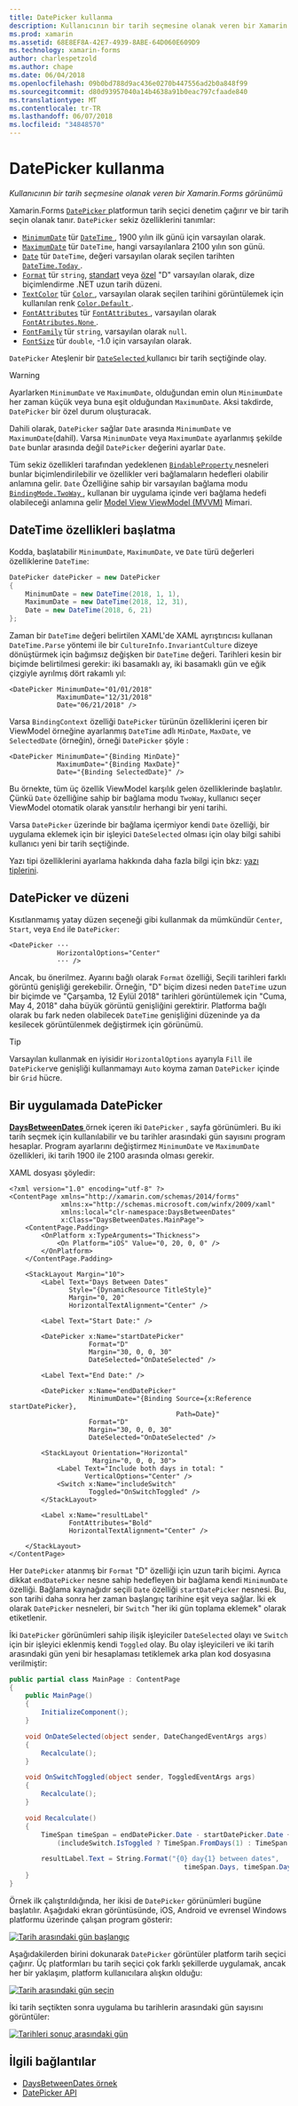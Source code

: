 ```yaml
---
title: DatePicker kullanma
description: Kullanıcının bir tarih seçmesine olanak veren bir Xamarin.Forms görünümü
ms.prod: xamarin
ms.assetid: 68E8EF8A-42E7-4939-8ABE-64D060E609D9
ms.technology: xamarin-forms
author: charlespetzold
ms.author: chape
ms.date: 06/04/2018
ms.openlocfilehash: 09b0bd788d9ac436e0270b447556ad2b0a848f99
ms.sourcegitcommit: d80d93957040a14b4638a91b0eac797cfaade840
ms.translationtype: MT
ms.contentlocale: tr-TR
ms.lasthandoff: 06/07/2018
ms.locfileid: "34848570"
---
```

# <a name="using-datepicker"></a>DatePicker kullanma

_Kullanıcının bir tarih seçmesine olanak veren bir Xamarin.Forms görünümü_

Xamarin.Forms [ `DatePicker` ](https://developer.xamarin.com/api/type/Xamarin.Forms.DatePicker/) platformun tarih seçici denetim çağırır ve bir tarih seçin olanak tanır. `DatePicker` sekiz özelliklerini tanımlar:

- [`MinimumDate`](https://developer.xamarin.com/api/property/Xamarin.Forms.DatePicker.MinimumDate/) tür [ `DateTime` ](https://developer.xamarin.com/api/type/System.DateTime/), 1900 yılın ilk günü için varsayılan olarak.
- [`MaximumDate`](https://developer.xamarin.com/api/property/Xamarin.Forms.DatePicker.MaximumDate/) tür `DateTime`, hangi varsayılanlara 2100 yılın son günü.
- [`Date`](https://developer.xamarin.com/api/property/Xamarin.Forms.DatePicker.Date/) tür `DateTime`, değeri varsayılan olarak seçilen tarihten [ `DateTime.Today` ](https://developer.xamarin.com/api/property/System.DateTime.Today/).
- [`Format`](https://developer.xamarin.com/api/property/Xamarin.Forms.DatePicker.Format/) tür `string`, [standart](/dotnet/standard/base-types/standard-date-and-time-format-strings/) veya [özel](/dotnet/standard/base-types/custom-date-and-time-format-strings/) "D" varsayılan olarak, dize biçimlendirme .NET uzun tarih düzeni.
- [`TextColor`](https://developer.xamarin.com/api/property/Xamarin.Forms.DatePicker.TextColor/) tür [ `Color` ](https://developer.xamarin.com/api/type/Xamarin.Forms.Color/), varsayılan olarak seçilen tarihini görüntülemek için kullanılan renk [ `Color.Default` ](https://developer.xamarin.com/api/property/Xamarin.Forms.Color.Default/).
- [`FontAttributes`](xref:Xamarin.Forms.DatePicker.FontAttributes) tür [ `FontAttributes` ](xref:Xamarin.Forms.FontAttributes), varsayılan olarak [ `FontAtributes.None` ](xref:Xamarin.Forms.FontAttributes.None).
- [`FontFamily`](xref:Xamarin.Forms.DatePicker.FontFamily) tür `string`, varsayılan olarak `null`.
- [`FontSize`](xref:Xamarin.Forms.DatePicker.FontSize) tür `double`, -1.0 için varsayılan olarak.

`DatePicker` Ateşlenir bir [ `DateSelected` ](https://developer.xamarin.com/api/event/Xamarin.Forms.DatePicker.DateSelected/) kullanıcı bir tarih seçtiğinde olay.

> [!WARNING]
> Ayarlarken `MinimumDate` ve `MaximumDate`, olduğundan emin olun `MinimumDate` her zaman küçük veya buna eşit olduğundan `MaximumDate`. Aksi takdirde, `DatePicker` bir özel durum oluşturacak.

Dahili olarak, `DatePicker` sağlar `Date` arasında `MinimumDate` ve `MaximumDate`(dahil). Varsa `MinimumDate` veya `MaximumDate` ayarlanmış şekilde `Date` bunlar arasında değil `DatePicker` değerini ayarlar `Date`.

Tüm sekiz özellikleri tarafından yedeklenen [ `BindableProperty` ](https://developer.xamarin.com/api/type/Xamarin.Forms.BindableProperty/) nesneleri bunlar biçimlendirilebilir ve özellikler veri bağlamaların hedefleri olabilir anlamına gelir. `Date` Özelliğine sahip bir varsayılan bağlama modu [ `BindingMode.TwoWay` ](https://developer.xamarin.com/api/field/Xamarin.Forms.BindingMode.TwoWay/), kullanan bir uygulama içinde veri bağlama hedefi olabileceği anlamına gelir [Model View ViewModel (MVVM)](~/xamarin-forms/enterprise-application-patterns/mvvm.md) Mimari.

## <a name="initializing-the-datetime-properties"></a>DateTime özellikleri başlatma

Kodda, başlatabilir `MinimumDate`, `MaximumDate`, ve `Date` türü değerleri özelliklerine `DateTime`:

```csharp
DatePicker datePicker = new DatePicker
{
    MinimumDate = new DateTime(2018, 1, 1),
    MaximumDate = new DateTime(2018, 12, 31),
    Date = new DateTime(2018, 6, 21)
};
```

Zaman bir `DateTime` değeri belirtilen XAML'de XAML ayrıştırıcısı kullanan `DateTime.Parse` yöntemi ile bir `CultureInfo.InvariantCulture` dizeye dönüştürmek için bağımsız değişken bir `DateTime` değeri. Tarihleri kesin bir biçimde belirtilmesi gerekir: iki basamaklı ay, iki basamaklı gün ve eğik çizgiyle ayrılmış dört rakamlı yıl:

```xaml
<DatePicker MinimumDate="01/01/2018"
            MaximumDate="12/31/2018"
            Date="06/21/2018" />
```

Varsa `BindingContext` özelliği `DatePicker` türünün özelliklerini içeren bir ViewModel örneğine ayarlanmış `DateTime` adlı `MinDate`, `MaxDate`, ve `SelectedDate` (örneğin), örneği `DatePicker` şöyle :

```xaml
<DatePicker MinimumDate="{Binding MinDate}"
            MaximumDate="{Binding MaxDate}"
            Date="{Binding SelectedDate}" />
```

Bu örnekte, tüm üç özellik ViewModel karşılık gelen özelliklerinde başlatılır. Çünkü `Date` özelliğine sahip bir bağlama modu `TwoWay`, kullanıcı seçer ViewModel otomatik olarak yansıtılır herhangi bir yeni tarihi.

Varsa `DatePicker` üzerinde bir bağlama içermiyor kendi `Date` özelliği, bir uygulama eklemek için bir işleyici `DateSelected` olması için olay bilgi sahibi kullanıcı yeni bir tarih seçtiğinde.

Yazı tipi özelliklerini ayarlama hakkında daha fazla bilgi için bkz: [yazı tiplerini](~/xamarin-forms/user-interface/text/fonts.md).

## <a name="datepicker-and-layout"></a>DatePicker ve düzeni

Kısıtlanmamış yatay düzen seçeneği gibi kullanmak da mümkündür `Center`, `Start`, veya `End` ile `DatePicker`:

```xaml
<DatePicker ···
            HorizontalOptions="Center"
            ··· />
```

Ancak, bu önerilmez. Ayarını bağlı olarak `Format` özelliği, Seçili tarihleri farklı görüntü genişliği gerekebilir. Örneğin, "D" biçim dizesi neden `DateTime` uzun bir biçimde ve "Çarşamba, 12 Eylül 2018" tarihleri görüntülemek için "Cuma, May 4, 2018" daha büyük görüntü genişliğini gerektirir. Platforma bağlı olarak bu fark neden olabilecek `DateTime` genişliğini düzeninde ya da kesilecek görüntülenmek değiştirmek için görünümü.

> [!TIP]
> Varsayılan kullanmak en iyisidir `HorizontalOptions` ayarıyla `Fill` ile `DatePicker`ve genişliği kullanmamayı `Auto` koyma zaman `DatePicker` içinde bir `Grid` hücre.

## <a name="datepicker-in-an-application"></a>Bir uygulamada DatePicker

[ **DaysBetweenDates** ](https://developer.xamarin.com/samples/xamarin-forms/UserInterface/DatePicker) örnek içeren iki `DatePicker` , sayfa görünümleri. Bu iki tarih seçmek için kullanılabilir ve bu tarihler arasındaki gün sayısını program hesaplar. Program ayarlarını değiştirmez `MinimumDate` ve `MaximumDate` özellikleri, iki tarih 1900 ile 2100 arasında olması gerekir.

XAML dosyası şöyledir:

```xaml
<?xml version="1.0" encoding="utf-8" ?>
<ContentPage xmlns="http://xamarin.com/schemas/2014/forms"
             xmlns:x="http://schemas.microsoft.com/winfx/2009/xaml"
             xmlns:local="clr-namespace:DaysBetweenDates"
             x:Class="DaysBetweenDates.MainPage">
    <ContentPage.Padding>
        <OnPlatform x:TypeArguments="Thickness">
            <On Platform="iOS" Value="0, 20, 0, 0" />
        </OnPlatform>
    </ContentPage.Padding>

    <StackLayout Margin="10">
        <Label Text="Days Between Dates"
               Style="{DynamicResource TitleStyle}"
               Margin="0, 20"
               HorizontalTextAlignment="Center" />

        <Label Text="Start Date:" />

        <DatePicker x:Name="startDatePicker"
                    Format="D"
                    Margin="30, 0, 0, 30"
                    DateSelected="OnDateSelected" />

        <Label Text="End Date:" />

        <DatePicker x:Name="endDatePicker"
                    MinimumDate="{Binding Source={x:Reference startDatePicker},
                                          Path=Date}"
                    Format="D"
                    Margin="30, 0, 0, 30"
                    DateSelected="OnDateSelected" />

        <StackLayout Orientation="Horizontal"
                     Margin="0, 0, 0, 30">
            <Label Text="Include both days in total: "
                   VerticalOptions="Center" />
            <Switch x:Name="includeSwitch"
                    Toggled="OnSwitchToggled" />
        </StackLayout>

        <Label x:Name="resultLabel"
               FontAttributes="Bold"
               HorizontalTextAlignment="Center" />

    </StackLayout>
</ContentPage>
```

Her `DatePicker` atanmış bir `Format` "D" özelliği için uzun tarih biçimi. Ayrıca dikkat `endDatePicker` nesne sahip hedefleyen bir bağlama kendi `MinimumDate` özelliği. Bağlama kaynağıdır seçili `Date` özelliği `startDatePicker` nesnesi. Bu, son tarihi daha sonra her zaman başlangıç tarihine eşit veya sağlar. İki ek olarak `DatePicker` nesneleri, bir `Switch` "her iki gün toplama eklemek" olarak etiketlenir.

İki `DatePicker` görünümleri sahip ilişik işleyiciler `DateSelected` olayı ve `Switch` için bir işleyici eklenmiş kendi `Toggled` olay. Bu olay işleyicileri ve iki tarih arasındaki gün yeni bir hesaplaması tetiklemek arka plan kod dosyasına verilmiştir:

```csharp
public partial class MainPage : ContentPage
{
    public MainPage()
    {
        InitializeComponent();
    }

    void OnDateSelected(object sender, DateChangedEventArgs args)
    {
        Recalculate();
    }

    void OnSwitchToggled(object sender, ToggledEventArgs args)
    {
        Recalculate();
    }

    void Recalculate()
    {
        TimeSpan timeSpan = endDatePicker.Date - startDatePicker.Date +
            (includeSwitch.IsToggled ? TimeSpan.FromDays(1) : TimeSpan.Zero);

        resultLabel.Text = String.Format("{0} day{1} between dates",
                                            timeSpan.Days, timeSpan.Days == 1 ? "" : "s");
    }
}
```

Örnek ilk çalıştırıldığında, her ikisi de `DatePicker` görünümleri bugüne başlatılır. Aşağıdaki ekran görüntüsünde, iOS, Android ve evrensel Windows platformu üzerinde çalışan program gösterir:

[![Tarih arasındaki gün başlangıç](datepicker-images/DaysBetweenDatesStart.png "tarih arasındaki gün başlangıç")](datepicker-images/DaysBetweenDatesStart-Large.png#lightbox "tarih arasındaki gün Başlat")

Aşağıdakilerden birini dokunarak `DatePicker` görüntüler platform tarih seçici çağırır. Üç platformları bu tarih seçici çok farklı şekillerde uygulamak, ancak her bir yaklaşım, platform kullanıcılara alışkın olduğu:

[![Tarih arasındaki gün seçin](datepicker-images/DaysBetweenDatesSelect.png "tarih arasındaki gün seçin")](datepicker-images/DaysBetweenDatesSelect-Large.png#lightbox "tarih arasındaki gün seçin")

İki tarih seçtikten sonra uygulama bu tarihlerin arasındaki gün sayısını görüntüler:

[![Tarihleri sonuç arasındaki gün](datepicker-images/DaysBetweenDatesResult.png "tarihleri sonuç arasındaki gün")](datepicker-images/DaysBetweenDatesResult-Large.png#lightbox "tarihleri sonuç arasındaki gün")

## <a name="related-links"></a>İlgili bağlantılar

- [DaysBetweenDates örnek](https://developer.xamarin.com/samples/xamarin-forms/UserInterface/DatePicker)
- [DatePicker API](https://developer.xamarin.com/api/type/Xamarin.Forms.DatePicker/)
